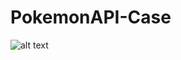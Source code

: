 # PokemonAPI-Case

![alt text](https://images.unsplash.com/photo-1679419758877-efdb3b4e1486?ixlib=rb-4.0.3&ixid=MnwxMjA3fDB8MHxwaG90by1wYWdlfHx8fGVufDB8fHx8&auto=format&fit=crop&w=830&q=80)

